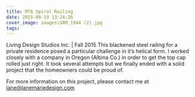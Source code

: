 ```yaml
---
title: MTA Spiral Railing
date: 2015-09-19 13:24:26
cover_image: images\SAM_1944 (2).jpg
tags:
---
```

Living Design Studios Inc. | Fall 2015
This blackened steel railing for a private residence posed a particular challenge in it’s helical form. I worked closely with a company in Oregon (Albina Co.) in order to get the top cap rolled just right. It took several attempts but we finally ended with a solid project that the homeowners could be proud of.

For more information on this project, please contact me at lane@lanemariedesign.com
